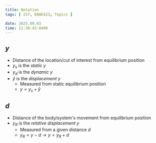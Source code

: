 ```yaml
---
title: Notation
tags: [ 25f, ENAE423, Topics ]

date: 2025.09.03
time: 11:38:42-0400
---
```


## $y$
- Distance of the location/cut of interest from equilibrium position
- $y_s$ is the _static_ $y$
- $y_d$ is the _dynamic_ $y$
- $\hat{y}$ is the _displacement_ $y$
  - Measured from static equilibrium position
  - $y = y_s + \hat{y}$

## $d$
- Distance of the body/system's movement from equilibrium position
- $y_R$ is the _relative displacement_ $y$
  - Measured from a given distance $d$
  - $y_R = y - d \to y = y_R + d$
